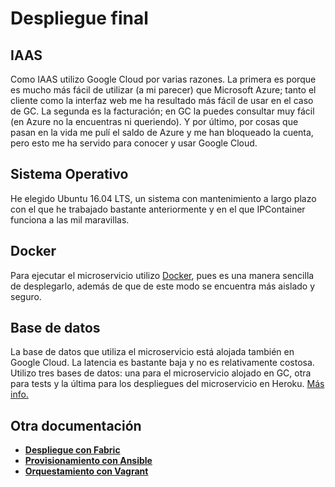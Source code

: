 # Despliegue final

## IAAS
Como IAAS utilizo Google Cloud por varias razones. La primera es porque es mucho más fácil de utilizar (a mi parecer) que Microsoft Azure; tanto el cliente como la interfaz web me ha resultado más fácil de usar en el caso de GC. La segunda es la facturación; en GC la puedes consultar muy fácil (en Azure no la encuentras ni queriendo). Y por último, por cosas que pasan en la vida me pulí el saldo de Azure y me han bloqueado la cuenta, pero esto me ha servido para conocer y usar Google Cloud.

## Sistema Operativo
He elegido Ubuntu 16.04 LTS, un sistema con mantenimiento a largo plazo con el que he trabajado bastante anteriormente y en el que IPContainer funciona a las mil maravillas.

## Docker
Para ejecutar el microservicio utilizo [Docker](docker.md), pues es una manera sencilla de desplegarlo, además de que de este modo se encuentra más aislado y seguro.

## Base de datos
La base de datos que utiliza el microservicio está alojada también en Google Cloud. La latencia es bastante baja y no es relativamente costosa. Utilizo tres bases de datos: una para el microservicio alojado en GC, otra para tests y la última para los despliegues del microservicio en Heroku. [Más info.](bd.md)

## Otra documentación
- [**Despliegue con Fabric**](despliegue.md)
- [**Provisionamiento con Ansible**](provision.md)
- [**Orquestamiento con Vagrant**](vagrant.md)